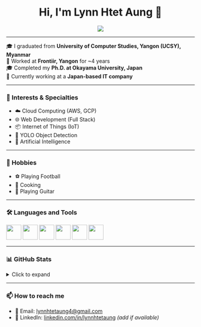 <h1 align="center">Hi, I'm Lynn Htet Aung 👋</h1>

<p align="center">
  <a href="https://github.com/lynnhtetaung"><img src="https://img.shields.io/github/followers/lynnhtetaung?label=Follow&style=social" /></a>
</p>

---

🎓 I graduated from **University of Computer Studies, Yangon (UCSY), Myanmar**  
🏢 Worked at **Frontiir, Yangon** for ~4 years  
🎓 Completed my **Ph.D. at Okayama University, Japan**  
💼 Currently working at a **Japan-based IT company**

---

### 🚀 Interests & Specialties

- ☁️ Cloud Computing (AWS, GCP)
- 🌐 Web Development (Full Stack)
- 📦 Internet of Things (IoT)
- 🎯 YOLO Object Detection
- 🤖 Artificial Intelligence

---

### 🧩 Hobbies

- ⚽ Playing Football  
- 🍳 Cooking  
- 🎸 Playing Guitar  

---

### 🛠 Languages and Tools

<img src="https://cdn.jsdelivr.net/gh/devicons/devicon/icons/javascript/javascript-original.svg" width="40" />
<img src="https://cdn.jsdelivr.net/gh/devicons/devicon/icons/python/python-original.svg" width="40" />
<img src="https://cdn.jsdelivr.net/gh/devicons/devicon/icons/docker/docker-original.svg" width="40" />
<img src="https://cdn.jsdelivr.net/gh/devicons/devicon/icons/html5/html5-original.svg" width="40" />
<img src="https://cdn.jsdelivr.net/gh/devicons/devicon/icons/css3/css3-original.svg" width="40" />
<img src="https://cdn.jsdelivr.net/gh/devicons/devicon/icons/git/git-original.svg" width="40" />

---

### 📊 GitHub Stats

<details>
  <summary>Click to expand</summary>

![Lynn's GitHub Stats](https://github-readme-stats.vercel.app/api?username=lynnhtetaung&show_icons=true&theme=tokyonight)
![Top Languages](https://github-readme-stats.vercel.app/api/top-langs/?username=lynnhtetaung&layout=compact&theme=tokyonight)

</details>

---

### 📫 How to reach me

- 📧 Email: [lynnhtetaung4@gmail.com](mailto:lynnhtetaung4@gmail.com)
- 💼 LinkedIn: [linkedin.com/in/lynnhtetaung](https://linkedin.com/in/lynnhtetaung) *(add if available)*

